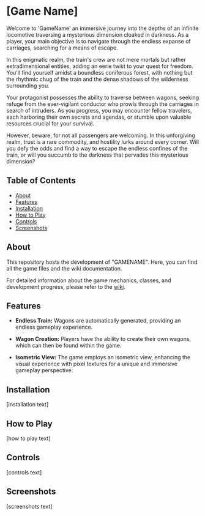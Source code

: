 # [Game Name]
Welcome to 'GameName' an immersive journey into the depths of an infinite locomotive traversing a mysterious dimension cloaked in darkness. As a player, your main objective is to navigate through the endless expanse of carriages, searching for a means of escape.

In this enigmatic realm, the train's crew are not mere mortals but rather extradimensional entities, adding an eerie twist to your quest for freedom. You'll find yourself amidst a boundless coniferous forest, with nothing but the rhythmic chug of the train and the dense shadows of the wilderness surrounding you.

Your protagonist possesses the ability to traverse between wagons, seeking refuge from the ever-vigilant conductor who prowls through the carriages in search of intruders. As you progress, you may encounter fellow travelers, each harboring their own secrets and agendas, or stumble upon valuable resources crucial for your survival.

However, beware, for not all passengers are welcoming. In this unforgiving realm, trust is a rare commodity, and hostility lurks around every corner. Will you defy the odds and find a way to escape the endless confines of the train, or will you succumb to the darkness that pervades this mysterious dimension?
## Table of Contents
- [About](./README.md#about)
- [Features](./README.md#features)
- [Installation](./README.md#installation)
- [How to Play](./README.md#how-to-play)
- [Controls](./README.md#controls)
- [Screenshots](./README.md#screenshots)
<a name="about"></a>
## About
This repository hosts the development of "GAMENAME". Here, you can find all the game files and the wiki documentation.

For detailed information about the game mechanics, classes, and development progress, please refer to the [wiki](https://gitlab.fel.cvut.cz/B232_B0B36PJV/virycele/-/wikis/home).
<a name="features"></a>
## Features
- **Endless Train:** Wagons are automatically generated, providing an endless gameplay experience.

- **Wagon Creation:** Players have the ability to create their own wagons, which can then be found within the game.

- **Isometric View:** The game employs an isometric view, enhancing the visual experience with pixel textures for a unique and immersive gameplay perspective.
<a name="installation"></a>
## Installation
[installation text]
<a name="how-to-play"></a>
## How to Play
[how to play text]
<a name="controls"></a>
## Controls
[controls text]
<a name="screenshots"></a>
## Screenshots
[screenshots text]
```